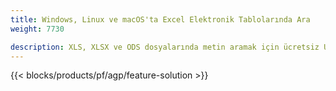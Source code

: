```yaml
---
title: Windows, Linux ve macOS'ta Excel Elektronik Tablolarında Ara 
weight: 7730

description: XLS, XLSX ve ODS dosyalarında metin aramak için ücretsiz Uygulama ve API'ler
---
```

{{< blocks/products/pf/agp/feature-solution >}} 


